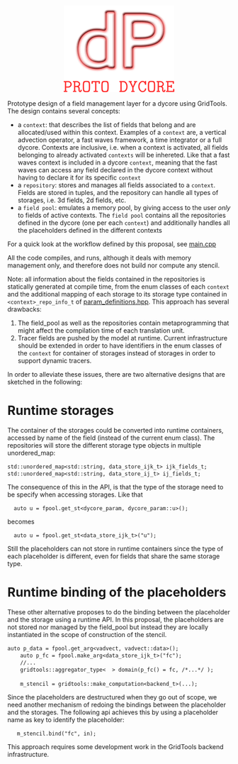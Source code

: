 
<p align="center">
   <img src="icon.png" alt="proto dycore" />
</p>


Prototype design of a field management layer for a dycore using GridTools. 
The design contains several concepts: 
 
 * a `context`: that describes the list of fields that belong and are allocated/used within this context. 
Examples of a `context` are, a vertical advection operator, a fast waves framework, a time integrator or a full dycore. 
Contexts are inclusive, i.e. when a context is activated, all fields belonging to already activated `contexts` will be inhereted. 
Like that a fast waves context is included in a dycore `context`, meaning that the fast waves can access any field declared in the dycore
context without having to declare it for its specific `context`
 * a `repository`: stores and manages all fields associated to a `context`. Fields are stored in tuples, and the repository can handle all types of storages, i.e. 3d fields, 2d fields, etc. 
 * a `field pool`: emulates a memory pool, by giving access to the user *only* to fields of active contexts. The `field pool` contains all the repositories defined in the dycore (one per each `context`)
and additionally handles all the placeholders defined in the different contexts

For a quick look at the workflow defined by this proposal, see 
[main.cpp](main.cpp)

All the code compiles, and runs, although it deals with memory management only, and therefore does not build nor compute any stencil. 

Note: all information about the fields contained in the repositories is statically generated at compile time, from the enum classes of each `context` and the additional mapping of each storage to its storage type contained in `<context>_repo_info_t` of [param_definitions.hpp](param_definitions.hpp). This approach has several drawbacks:
 1. The field_pool as well as the repositories contain metaprogramming that might affect the compilation time of each translation unit.
 2. Tracer fields are pushed by the model at runtime. Current infrastructure should be extended in order to have identifiers in the enum classes of the `context` for container of storages instead of storages in order to support dynamic tracers. 

In order to alleviate these issues, there are two alternative designs that are sketched in the following: 

Runtime storages
=================
The container of the storages could be converted into runtime containers, accessed by name of the field (instead of the current enum class).
The repositories will store the different storage type objects in multiple unordered_map:
```
std::unordered_map<std::string, data_store_ijk_t> ijk_fields_t;
std::unordered_map<std::string, data_store_ij_t> ij_fields_t;
```

The consequence of this in the API, is that the type of the storage need to be specify when accessing storages. 
Like that 
```
  auto u = fpool.get_st<dycore_param, dycore_param::u>();
```
becomes

```
  auto u = fpool.get_st<data_store_ijk_t>("u");
```

Still the placeholders can not store in runtime containers since the type of each placeholder is different, even for fields that share the same storage type. 

Runtime binding of the placeholders
==================

These other alternative proposes to do the binding between the placeholder and the storage using a runtime API. 
In this proposal, the placeholders are not stored nor managed by the field_pool but instead they are locally instantiated in the scope of construction of the stencil.

```
auto p_data = fpool.get_arg<vadvect, vadvect::data>();
    auto p_fc = fpool.make_arg<data_store_ijk_t>("fc");
    //...
    gridtools::aggregator_type<  > domain(p_fc() = fc, /*...*/ );

    m_stencil = gridtools::make_computation<backend_t>(...);
```
Since the placeholders are destructured when they go out of scope, we need another mechanism of redoing the bindings between the placeholder and the storages. 
The following api achieves this by using a placeholder name as key to identify the placeholder:
```
   m_stencil.bind("fc", in);
```

This approach requires some development work in the GridTools backend infrastructure.

